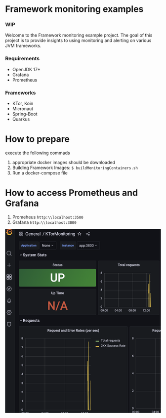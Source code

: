 # Framework monitoring examples
### WIP

Welcome to the Framework monitoring example project. The goal of this project 
is to provide insights to using monitoring and alerting on various 
JVM frameworks.

### Requirements
- OpenJDK 17+ 
- Grafana 
- Prometheus

### Frameworks
- KTor, Koin
- Micronaut
- Spring-Boot
- Quarkus

# How to prepare
execute the following commads
1. appropriate docker images should be downloaded
2. Building Framework Images: `$ buildMonitoringContainers.sh`
3. Run a docker-compose file

# How to access Prometheus and Grafana
1. Promeheus `http:\\localhost:3500`
2. Grafana `http:\\localhost:3000`



![Frameworks-Monitoring-experiences](fw-ktor-monitoring-grafana.png)
